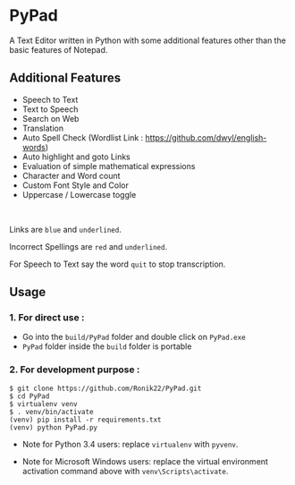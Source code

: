 # PyPad
A Text Editor written in Python with some additional features other than the basic features of Notepad.

## Additional Features
*   Speech to Text
*   Text to Speech
*   Search on Web
*   Translation
*   Auto Spell Check (Wordlist Link : https://github.com/dwyl/english-words)
*   Auto highlight and goto Links
*   Evaluation of simple mathematical expressions
*   Character and Word count
*   Custom Font Style and Color
*   Uppercase / Lowercase toggle

<br>

Links are `blue` and `underlined`.

Incorrect Spellings are `red` and `underlined`.

For Speech to Text say the word `quit` to stop transcription.

## Usage

### 1. For direct use :

* Go into the `build/PyPad` folder and double click on `PyPad.exe`
* `PyPad` folder inside the `build` folder is portable

### 2. For development purpose :

    $ git clone https://github.com/Ronik22/PyPad.git
    $ cd PyPad
    $ virtualenv venv
    $ . venv/bin/activate
    (venv) pip install -r requirements.txt
    (venv) python PyPad.py

* Note for Python 3.4 users: replace `virtualenv` with `pyvenv`.

* Note for Microsoft Windows users: replace the virtual environment activation command above with `venv\Scripts\activate`.

